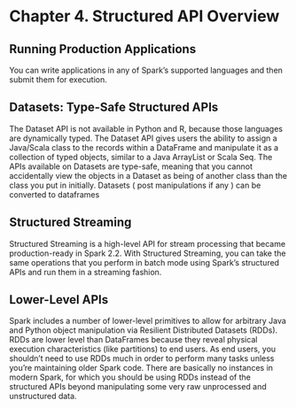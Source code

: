 # Chapter 4. Structured API Overview

## Running Production Applications
You can write applications in any of Spark’s supported languages and then submit them for execution.

## Datasets: Type-Safe Structured APIs
The Dataset API is not available in Python and R, because those languages are dynamically typed.
The Dataset API gives users the ability to assign a Java/Scala class to the records within a DataFrame and manipulate it as a collection of typed objects, similar to a Java ArrayList or Scala Seq.
The APIs available on Datasets are type-safe, meaning that you cannot accidentally view the objects in a Dataset as being of another class than the class you put in initially.
Datasets ( post manipulations if any ) can be converted to dataframes

## Structured Streaming
Structured Streaming is a high-level API for stream processing that became production-ready in Spark 2.2. With Structured Streaming, you can take the same operations that you perform in batch mode using Spark’s structured APIs and run them in a streaming fashion.

## Lower-Level APIs
Spark includes a number of lower-level primitives to allow for arbitrary Java and Python object manipulation via Resilient Distributed Datasets (RDDs).
RDDs are lower level than DataFrames because they reveal physical execution characteristics (like partitions) to end users.
As end users, you shouldn’t need to use RDDs much in order to perform many tasks unless you’re maintaining older Spark code. There are basically no instances in modern Spark, for which you should be using RDDs instead of the structured APIs beyond manipulating some very raw unprocessed and unstructured data.  